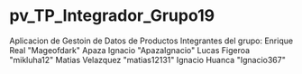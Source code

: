 # pv_TP_Integrador_Grupo19
Aplicacion de Gestoin de Datos de Productos
Integrantes del grupo:
Enrique Real "Mageofdark"
Apaza Ignacio "ApazaIgnacio"
Lucas Figeroa "mikluha12"
Matias Velazquez "matias12131"
Ignacio Huanca "Ignacio367"
